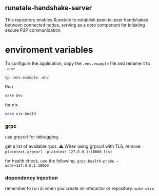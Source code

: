 ## runetale-handshake-server
This repository enables Runetale to establish peer-to-peer handshakes between connected nodes, serving as a core component for initiating secure P2P communication.

# enviroment variables
To configure the application, copy the `.env.example` file and rename it to `.env`:

``` shell
cp .env.example .env
```

Run

```sh
make dev
```

for nix
```sh
make nix-build
```

### grpc
use grpcurl for debugging.

get a list of available rpcs.
⚠ When using grpcurl with TLS, remove `-plaintext`.
`grpcurl -plaintext 127.0.0.1:10000 list`

for health check, use the following.
`grpc-health-probe -addr=127.0.0.1:10000`

### dependency injection

remember to run di when you create an interactor or repository.
`make wire`

